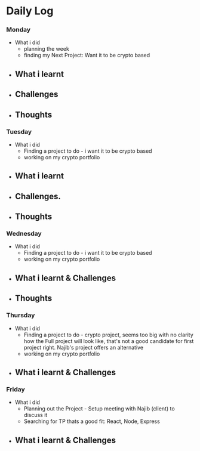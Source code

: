 # Daily Log

### Monday
- What i did
  - planning the week
  - finding my Next Project: Want it to be crypto based
- What i learnt
  - 
- Challenges
  - 
- Thoughts
  - 

### Tuesday
- What i did
  - Finding a project to do - i want it to be crypto based
  - working on my crypto portfolio
- What i learnt
  - 
- Challenges.
  - 
- Thoughts
  -

### Wednesday
- What i did
  - Finding a project to do - i want it to be crypto based
  - working on my crypto portfolio
- What i learnt & Challenges
  - 
- Thoughts
  - 

### Thursday
- What i did
  - Finding a project to do - crypto project, seems too big with no clarity how the Full project will look like, that's not a good candidate for first project right. Najib's project offers an alternative
  - working on my crypto portfolio
- What i learnt & Challenges
  - 


### Friday
- What i did
  - Planning out the Project - Setup meeting with Najib (client) to discuss it
  - Searching for TP thats a good fit: React, Node, Express
- What i learnt & Challenges
  - 
